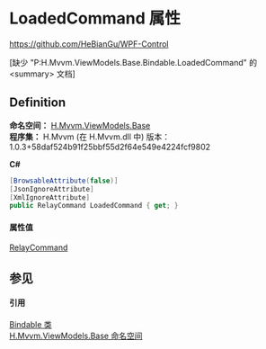 # LoadedCommand 属性
https://github.com/HeBianGu/WPF-Control

\[缺少 "P:H.Mvvm.ViewModels.Base.Bindable.LoadedCommand" 的 &lt;summary&gt; 文档\]



## Definition
**命名空间：** <a href="1a39445a-2086-c1ca-7c41-28cbba243517">H.Mvvm.ViewModels.Base</a>  
**程序集：** H.Mvvm (在 H.Mvvm.dll 中) 版本：1.0.3+58daf524b91f25bbf55d2f64e549e4224fcf9802

**C#**
``` C#
[BrowsableAttribute(false)]
[JsonIgnoreAttribute]
[XmlIgnoreAttribute]
public RelayCommand LoadedCommand { get; }
```



#### 属性值
<a href="a53e5922-4e8f-c983-39e5-ae7072e4015a">RelayCommand</a>

## 参见


#### 引用
<a href="8ab78628-2bd0-bb2a-c8d0-dbc372370609">Bindable 类</a>  
<a href="1a39445a-2086-c1ca-7c41-28cbba243517">H.Mvvm.ViewModels.Base 命名空间</a>  
